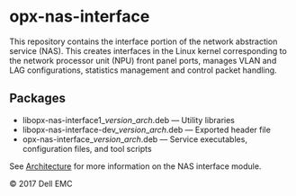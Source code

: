 # opx-nas-interface
This repository contains the interface portion of the network abstraction service (NAS). This creates interfaces in the Linux kernel corresponding to the network processor unit (NPU) front panel ports, manages VLAN and LAG configurations, statistics management and control packet handling.

## Packages
- libopx-nas-interface1\_*version*\_*arch*.deb — Utility libraries  
- libopx-nas-interface-dev\_*version*\_*arch*.deb — Exported header file  
- opx-nas-interface\_*version*\_*arch*.deb — Service executables, configuration files, and tool scripts 

See [Architecture](https://github.com/open-switch/opx-docs/wiki/Architecture) for more information on the NAS interface module.

© 2017 Dell EMC
